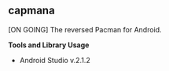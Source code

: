 **capmana**
-------

[ON GOING] The reversed Pacman for Android.

**Tools and Library Usage**

 - Android Studio v.2.1.2
 
 
